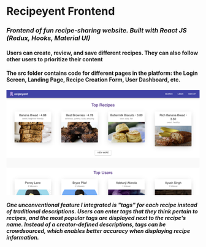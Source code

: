 # Recipeyent Frontend
### *Frontend of fun recipe-sharing website. Built with React JS (Redux, Hooks, Material UI)*

#### Users can create, review, and save different recipes. They can also follow other users to prioritize their content

#### The src folder contains code for different pages in the platform: the Login Screen, Landing Page, Recipe Creation Form, User Dashboard, etc.

![Image of Landing Page](https://github.com/axk5209/recipeyent/blob/master/landingPage.png)

***One unconventional feature I integrated is "tags" for each recipe instead of traditional descriptions. Users can enter tags that they think pertain to recipes, and the most popular tags are displayed next to the recipe's name. Instead of a creator-defined descriptions, tags can be crowdsourced, which enables better accuracy when displaying recipe information.***
